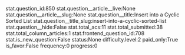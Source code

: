 stat.question_id:850
stat.question__article__live:None
stat.question__article__slug:None
stat.question__title:Insert into a Cyclic Sorted List
stat.question__title_slug:insert-into-a-cyclic-sorted-list
stat.question__hide:False
stat.total_acs:11
stat.total_submitted:38
stat.total_column_articles:1
stat.frontend_question_id:708
stat.is_new_question:False
status:None
difficulty.level:2
paid_only:True
is_favor:False
frequency:0
progress:0
